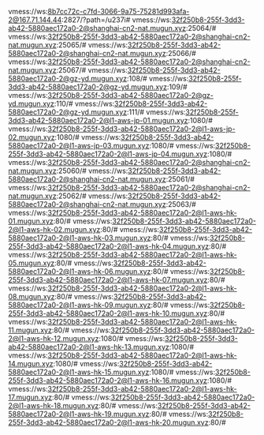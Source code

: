vmess://ws:8b7cc72c-c7fd-3066-9a75-75281d993afa-2@167.71.144.44:2827/?path=/u237i#
vmess://ws:32f250b8-255f-3dd3-ab42-5880aec172a0-2@shanghai-cn2-nat.mugun.xyz:25064/#
vmess://ws:32f250b8-255f-3dd3-ab42-5880aec172a0-2@shanghai-cn2-nat.mugun.xyz:25065/#
vmess://ws:32f250b8-255f-3dd3-ab42-5880aec172a0-2@shanghai-cn2-nat.mugun.xyz:25066/#
vmess://ws:32f250b8-255f-3dd3-ab42-5880aec172a0-2@shanghai-cn2-nat.mugun.xyz:25067/#
vmess://ws:32f250b8-255f-3dd3-ab42-5880aec172a0-2@gz-yd.mugun.xyz:108/#
vmess://ws:32f250b8-255f-3dd3-ab42-5880aec172a0-2@gz-yd.mugun.xyz:109/#
vmess://ws:32f250b8-255f-3dd3-ab42-5880aec172a0-2@gz-yd.mugun.xyz:110/#
vmess://ws:32f250b8-255f-3dd3-ab42-5880aec172a0-2@gz-yd.mugun.xyz:111/#
vmess://ws:32f250b8-255f-3dd3-ab42-5880aec172a0-2@l1-aws-jp-01.mugun.xyz:1080/#
vmess://ws:32f250b8-255f-3dd3-ab42-5880aec172a0-2@l1-aws-jp-02.mugun.xyz:1080/#
vmess://ws:32f250b8-255f-3dd3-ab42-5880aec172a0-2@l1-aws-jp-03.mugun.xyz:1080/#
vmess://ws:32f250b8-255f-3dd3-ab42-5880aec172a0-2@l1-aws-jp-04.mugun.xyz:1080/#
vmess://ws:32f250b8-255f-3dd3-ab42-5880aec172a0-2@shanghai-cn2-nat.mugun.xyz:25060/#
vmess://ws:32f250b8-255f-3dd3-ab42-5880aec172a0-2@shanghai-cn2-nat.mugun.xyz:25061/#
vmess://ws:32f250b8-255f-3dd3-ab42-5880aec172a0-2@shanghai-cn2-nat.mugun.xyz:25062/#
vmess://ws:32f250b8-255f-3dd3-ab42-5880aec172a0-2@shanghai-cn2-nat.mugun.xyz:25063/#
vmess://ws:32f250b8-255f-3dd3-ab42-5880aec172a0-2@l1-aws-hk-01.mugun.xyz:80/#
vmess://ws:32f250b8-255f-3dd3-ab42-5880aec172a0-2@l1-aws-hk-02.mugun.xyz:80/#
vmess://ws:32f250b8-255f-3dd3-ab42-5880aec172a0-2@l1-aws-hk-03.mugun.xyz:80/#
vmess://ws:32f250b8-255f-3dd3-ab42-5880aec172a0-2@l1-aws-hk-04.mugun.xyz:80/#
vmess://ws:32f250b8-255f-3dd3-ab42-5880aec172a0-2@l1-aws-hk-05.mugun.xyz:80/#
vmess://ws:32f250b8-255f-3dd3-ab42-5880aec172a0-2@l1-aws-hk-06.mugun.xyz:80/#
vmess://ws:32f250b8-255f-3dd3-ab42-5880aec172a0-2@l1-aws-hk-07.mugun.xyz:80/#
vmess://ws:32f250b8-255f-3dd3-ab42-5880aec172a0-2@l1-aws-hk-08.mugun.xyz:80/#
vmess://ws:32f250b8-255f-3dd3-ab42-5880aec172a0-2@l1-aws-hk-09.mugun.xyz:80/#
vmess://ws:32f250b8-255f-3dd3-ab42-5880aec172a0-2@l1-aws-hk-10.mugun.xyz:80/#
vmess://ws:32f250b8-255f-3dd3-ab42-5880aec172a0-2@l1-aws-hk-11.mugun.xyz:80/#
vmess://ws:32f250b8-255f-3dd3-ab42-5880aec172a0-2@l1-aws-hk-12.mugun.xyz:1080/#
vmess://ws:32f250b8-255f-3dd3-ab42-5880aec172a0-2@l1-aws-hk-13.mugun.xyz:1080/#
vmess://ws:32f250b8-255f-3dd3-ab42-5880aec172a0-2@l1-aws-hk-14.mugun.xyz:1080/#
vmess://ws:32f250b8-255f-3dd3-ab42-5880aec172a0-2@l1-aws-hk-15.mugun.xyz:1080/#
vmess://ws:32f250b8-255f-3dd3-ab42-5880aec172a0-2@l1-aws-hk-16.mugun.xyz:1080/#
vmess://ws:32f250b8-255f-3dd3-ab42-5880aec172a0-2@l1-aws-hk-17.mugun.xyz:80/#
vmess://ws:32f250b8-255f-3dd3-ab42-5880aec172a0-2@l1-aws-hk-18.mugun.xyz:80/#
vmess://ws:32f250b8-255f-3dd3-ab42-5880aec172a0-2@l1-aws-hk-19.mugun.xyz:80/#
vmess://ws:32f250b8-255f-3dd3-ab42-5880aec172a0-2@l1-aws-hk-20.mugun.xyz:80/#
